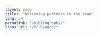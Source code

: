 ```yaml
---
layout: page
title:  "Welcoming partners to the team"
lang: en
permalink: "/bibliography/"
trans_url: "/fr-needed/"
---
```

